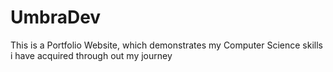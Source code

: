 # UmbraDev
This is a Portfolio Website, which demonstrates my Computer Science skills i have acquired through out my journey
